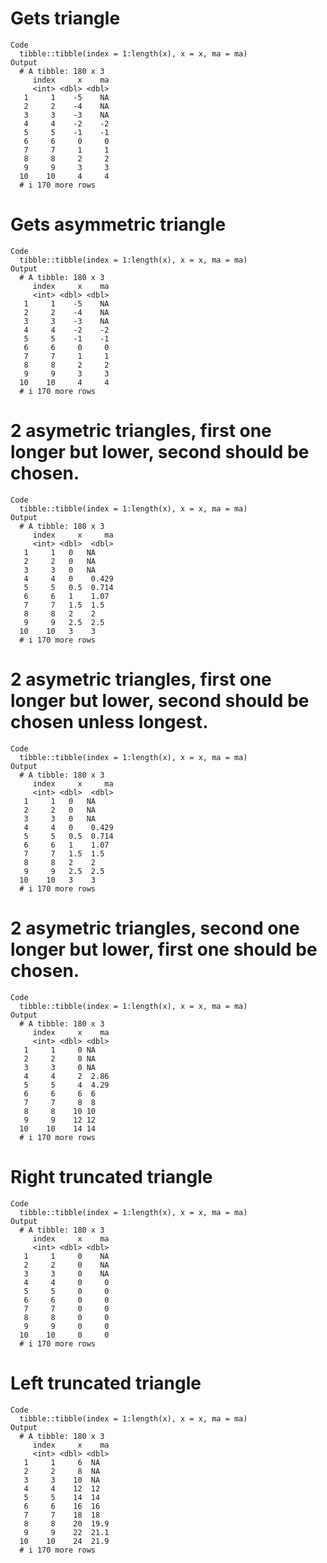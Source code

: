 # Gets triangle

    Code
      tibble::tibble(index = 1:length(x), x = x, ma = ma)
    Output
      # A tibble: 180 x 3
         index     x    ma
         <int> <dbl> <dbl>
       1     1    -5    NA
       2     2    -4    NA
       3     3    -3    NA
       4     4    -2    -2
       5     5    -1    -1
       6     6     0     0
       7     7     1     1
       8     8     2     2
       9     9     3     3
      10    10     4     4
      # i 170 more rows

# Gets asymmetric triangle

    Code
      tibble::tibble(index = 1:length(x), x = x, ma = ma)
    Output
      # A tibble: 180 x 3
         index     x    ma
         <int> <dbl> <dbl>
       1     1    -5    NA
       2     2    -4    NA
       3     3    -3    NA
       4     4    -2    -2
       5     5    -1    -1
       6     6     0     0
       7     7     1     1
       8     8     2     2
       9     9     3     3
      10    10     4     4
      # i 170 more rows

# 2 asymetric triangles, first one longer but lower, second should be chosen.

    Code
      tibble::tibble(index = 1:length(x), x = x, ma = ma)
    Output
      # A tibble: 180 x 3
         index     x     ma
         <int> <dbl>  <dbl>
       1     1   0   NA    
       2     2   0   NA    
       3     3   0   NA    
       4     4   0    0.429
       5     5   0.5  0.714
       6     6   1    1.07 
       7     7   1.5  1.5  
       8     8   2    2    
       9     9   2.5  2.5  
      10    10   3    3    
      # i 170 more rows

# 2 asymetric triangles, first one longer but lower, second should be chosen unless longest.

    Code
      tibble::tibble(index = 1:length(x), x = x, ma = ma)
    Output
      # A tibble: 180 x 3
         index     x     ma
         <int> <dbl>  <dbl>
       1     1   0   NA    
       2     2   0   NA    
       3     3   0   NA    
       4     4   0    0.429
       5     5   0.5  0.714
       6     6   1    1.07 
       7     7   1.5  1.5  
       8     8   2    2    
       9     9   2.5  2.5  
      10    10   3    3    
      # i 170 more rows

# 2 asymetric triangles, second one longer but lower, first one should be chosen.

    Code
      tibble::tibble(index = 1:length(x), x = x, ma = ma)
    Output
      # A tibble: 180 x 3
         index     x    ma
         <int> <dbl> <dbl>
       1     1     0 NA   
       2     2     0 NA   
       3     3     0 NA   
       4     4     2  2.86
       5     5     4  4.29
       6     6     6  6   
       7     7     8  8   
       8     8    10 10   
       9     9    12 12   
      10    10    14 14   
      # i 170 more rows

# Right truncated triangle

    Code
      tibble::tibble(index = 1:length(x), x = x, ma = ma)
    Output
      # A tibble: 180 x 3
         index     x    ma
         <int> <dbl> <dbl>
       1     1     0    NA
       2     2     0    NA
       3     3     0    NA
       4     4     0     0
       5     5     0     0
       6     6     0     0
       7     7     0     0
       8     8     0     0
       9     9     0     0
      10    10     0     0
      # i 170 more rows

# Left truncated triangle

    Code
      tibble::tibble(index = 1:length(x), x = x, ma = ma)
    Output
      # A tibble: 180 x 3
         index     x    ma
         <int> <dbl> <dbl>
       1     1     6  NA  
       2     2     8  NA  
       3     3    10  NA  
       4     4    12  12  
       5     5    14  14  
       6     6    16  16  
       7     7    18  18  
       8     8    20  19.9
       9     9    22  21.1
      10    10    24  21.9
      # i 170 more rows

